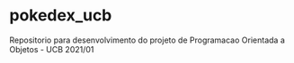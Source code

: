 # pokedex_ucb
Repositorio para desenvolvimento do projeto de Programacao Orientada a Objetos - UCB 2021/01
